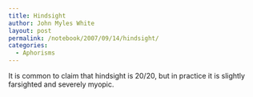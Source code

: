 ```yaml
---
title: Hindsight
author: John Myles White
layout: post
permalink: /notebook/2007/09/14/hindsight/
categories:
  - Aphorisms
---
```


It is common to claim that hindsight is 20/20, but in practice it is slightly farsighted and severely myopic.
